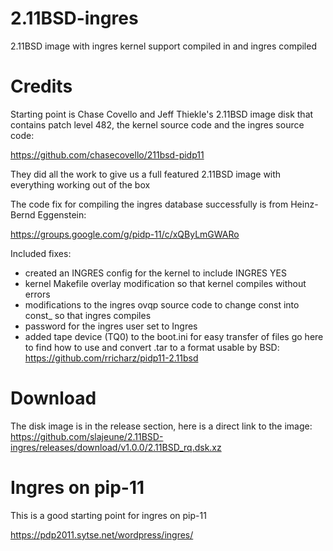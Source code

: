# 2.11BSD-ingres
2.11BSD image with ingres kernel support compiled in and ingres compiled

# Credits

Starting point is Chase Covello and Jeff Thiekle's 2.11BSD image disk that contains patch level 482, the kernel source code and the ingres source code:

https://github.com/chasecovello/211bsd-pidp11

They did all the work to give us a full featured 2.11BSD image with everything working out of the box

The code fix for compiling the ingres database successfully is from Heinz-Bernd Eggenstein:

https://groups.google.com/g/pidp-11/c/xQByLmGWARo

Included fixes:

- created an INGRES config for the kernel to include INGRES YES
- kernel Makefile overlay modification so that kernel compiles without errors
- modifications to the ingres ovqp source code to change const into const_ so that ingres compiles
- password for the ingres user set to Ingres
- added tape device (TQ0) to the boot.ini for easy transfer of files go here to find how to use and convert .tar to a format usable by BSD: https://github.com/rricharz/pidp11-2.11bsd

# Download

The disk image is in the release section, here is a direct link to the image: https://github.com/slajeune/2.11BSD-ingres/releases/download/v1.0.0/2.11BSD_rq.dsk.xz

# Ingres on pip-11

This is a good starting point for ingres on pip-11

https://pdp2011.sytse.net/wordpress/ingres/
